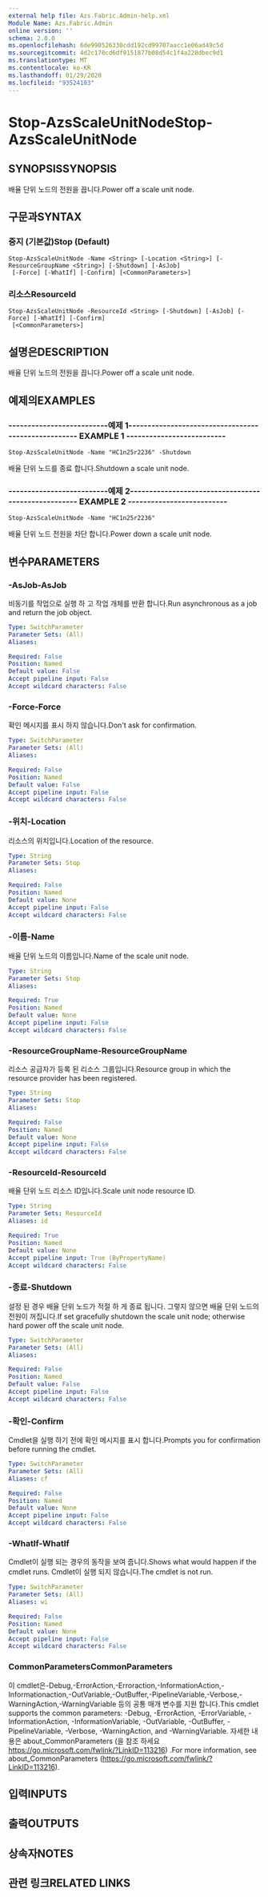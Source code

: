 ```yaml
---
external help file: Azs.Fabric.Admin-help.xml
Module Name: Azs.Fabric.Admin
online version: ''
schema: 2.0.0
ms.openlocfilehash: 6de990526330cdd192cd99707aacc1e06ad49c5d
ms.sourcegitcommit: 4d2c178cd6df9151877b08d54c1f4a228dbec9d1
ms.translationtype: MT
ms.contentlocale: ko-KR
ms.lasthandoff: 01/29/2020
ms.locfileid: "93524103"
---
```

# <span data-ttu-id="ac2f8-101">Stop-AzsScaleUnitNode</span><span class="sxs-lookup"><span data-stu-id="ac2f8-101">Stop-AzsScaleUnitNode</span></span>

## <span data-ttu-id="ac2f8-102">SYNOPSIS</span><span class="sxs-lookup"><span data-stu-id="ac2f8-102">SYNOPSIS</span></span>
<span data-ttu-id="ac2f8-103">배율 단위 노드의 전원을 끕니다.</span><span class="sxs-lookup"><span data-stu-id="ac2f8-103">Power off a scale unit node.</span></span>

## <span data-ttu-id="ac2f8-104">구문과</span><span class="sxs-lookup"><span data-stu-id="ac2f8-104">SYNTAX</span></span>

### <span data-ttu-id="ac2f8-105">중지 (기본값)</span><span class="sxs-lookup"><span data-stu-id="ac2f8-105">Stop (Default)</span></span>
```
Stop-AzsScaleUnitNode -Name <String> [-Location <String>] [-ResourceGroupName <String>] [-Shutdown] [-AsJob]
 [-Force] [-WhatIf] [-Confirm] [<CommonParameters>]
```

### <span data-ttu-id="ac2f8-106">리소스</span><span class="sxs-lookup"><span data-stu-id="ac2f8-106">ResourceId</span></span>
```
Stop-AzsScaleUnitNode -ResourceId <String> [-Shutdown] [-AsJob] [-Force] [-WhatIf] [-Confirm]
 [<CommonParameters>]
```

## <span data-ttu-id="ac2f8-107">설명은</span><span class="sxs-lookup"><span data-stu-id="ac2f8-107">DESCRIPTION</span></span>
<span data-ttu-id="ac2f8-108">배율 단위 노드의 전원을 끕니다.</span><span class="sxs-lookup"><span data-stu-id="ac2f8-108">Power off a scale unit node.</span></span>

## <span data-ttu-id="ac2f8-109">예제의</span><span class="sxs-lookup"><span data-stu-id="ac2f8-109">EXAMPLES</span></span>

### <span data-ttu-id="ac2f8-110">--------------------------예제 1--------------------------</span><span class="sxs-lookup"><span data-stu-id="ac2f8-110">-------------------------- EXAMPLE 1 --------------------------</span></span>
```
Stop-AzsScaleUnitNode -Name "HC1n25r2236" -Shutdown
```

<span data-ttu-id="ac2f8-111">배율 단위 노드를 종료 합니다.</span><span class="sxs-lookup"><span data-stu-id="ac2f8-111">Shutdown a scale unit node.</span></span>

### <span data-ttu-id="ac2f8-112">--------------------------예제 2--------------------------</span><span class="sxs-lookup"><span data-stu-id="ac2f8-112">-------------------------- EXAMPLE 2 --------------------------</span></span>
```
Stop-AzsScaleUnitNode -Name "HC1n25r2236"
```

<span data-ttu-id="ac2f8-113">배율 단위 노드 전원을 차단 합니다.</span><span class="sxs-lookup"><span data-stu-id="ac2f8-113">Power down a scale unit node.</span></span>

## <span data-ttu-id="ac2f8-114">변수</span><span class="sxs-lookup"><span data-stu-id="ac2f8-114">PARAMETERS</span></span>

### <span data-ttu-id="ac2f8-115">-AsJob</span><span class="sxs-lookup"><span data-stu-id="ac2f8-115">-AsJob</span></span>
<span data-ttu-id="ac2f8-116">비동기를 작업으로 실행 하 고 작업 개체를 반환 합니다.</span><span class="sxs-lookup"><span data-stu-id="ac2f8-116">Run asynchronous as a job and return the job object.</span></span>

```yaml
Type: SwitchParameter
Parameter Sets: (All)
Aliases: 

Required: False
Position: Named
Default value: False
Accept pipeline input: False
Accept wildcard characters: False
```

### <span data-ttu-id="ac2f8-117">-Force</span><span class="sxs-lookup"><span data-stu-id="ac2f8-117">-Force</span></span>
<span data-ttu-id="ac2f8-118">확인 메시지를 표시 하지 않습니다.</span><span class="sxs-lookup"><span data-stu-id="ac2f8-118">Don't ask for confirmation.</span></span>

```yaml
Type: SwitchParameter
Parameter Sets: (All)
Aliases: 

Required: False
Position: Named
Default value: False
Accept pipeline input: False
Accept wildcard characters: False
```

### <span data-ttu-id="ac2f8-119">-위치</span><span class="sxs-lookup"><span data-stu-id="ac2f8-119">-Location</span></span>
<span data-ttu-id="ac2f8-120">리소스의 위치입니다.</span><span class="sxs-lookup"><span data-stu-id="ac2f8-120">Location of the resource.</span></span>

```yaml
Type: String
Parameter Sets: Stop
Aliases: 

Required: False
Position: Named
Default value: None
Accept pipeline input: False
Accept wildcard characters: False
```

### <span data-ttu-id="ac2f8-121">-이름</span><span class="sxs-lookup"><span data-stu-id="ac2f8-121">-Name</span></span>
<span data-ttu-id="ac2f8-122">배율 단위 노드의 이름입니다.</span><span class="sxs-lookup"><span data-stu-id="ac2f8-122">Name of the scale unit node.</span></span>

```yaml
Type: String
Parameter Sets: Stop
Aliases: 

Required: True
Position: Named
Default value: None
Accept pipeline input: False
Accept wildcard characters: False
```

### <span data-ttu-id="ac2f8-123">-ResourceGroupName</span><span class="sxs-lookup"><span data-stu-id="ac2f8-123">-ResourceGroupName</span></span>
<span data-ttu-id="ac2f8-124">리소스 공급자가 등록 된 리소스 그룹입니다.</span><span class="sxs-lookup"><span data-stu-id="ac2f8-124">Resource group in which the resource provider has been registered.</span></span>

```yaml
Type: String
Parameter Sets: Stop
Aliases: 

Required: False
Position: Named
Default value: None
Accept pipeline input: False
Accept wildcard characters: False
```

### <span data-ttu-id="ac2f8-125">-ResourceId</span><span class="sxs-lookup"><span data-stu-id="ac2f8-125">-ResourceId</span></span>
<span data-ttu-id="ac2f8-126">배율 단위 노드 리소스 ID입니다.</span><span class="sxs-lookup"><span data-stu-id="ac2f8-126">Scale unit node resource ID.</span></span>

```yaml
Type: String
Parameter Sets: ResourceId
Aliases: id

Required: True
Position: Named
Default value: None
Accept pipeline input: True (ByPropertyName)
Accept wildcard characters: False
```

### <span data-ttu-id="ac2f8-127">-종료</span><span class="sxs-lookup"><span data-stu-id="ac2f8-127">-Shutdown</span></span>
<span data-ttu-id="ac2f8-128">설정 된 경우 배율 단위 노드가 적절 하 게 종료 됩니다. 그렇지 않으면 배율 단위 노드의 전원이 꺼집니다.</span><span class="sxs-lookup"><span data-stu-id="ac2f8-128">If set gracefully shutdown the scale unit node; otherwise hard power off the scale unit node.</span></span>

```yaml
Type: SwitchParameter
Parameter Sets: (All)
Aliases: 

Required: False
Position: Named
Default value: False
Accept pipeline input: False
Accept wildcard characters: False
```

### <span data-ttu-id="ac2f8-129">-확인</span><span class="sxs-lookup"><span data-stu-id="ac2f8-129">-Confirm</span></span>
<span data-ttu-id="ac2f8-130">Cmdlet을 실행 하기 전에 확인 메시지를 표시 합니다.</span><span class="sxs-lookup"><span data-stu-id="ac2f8-130">Prompts you for confirmation before running the cmdlet.</span></span>

```yaml
Type: SwitchParameter
Parameter Sets: (All)
Aliases: cf

Required: False
Position: Named
Default value: None
Accept pipeline input: False
Accept wildcard characters: False
```

### <span data-ttu-id="ac2f8-131">-WhatIf</span><span class="sxs-lookup"><span data-stu-id="ac2f8-131">-WhatIf</span></span>
<span data-ttu-id="ac2f8-132">Cmdlet이 실행 되는 경우의 동작을 보여 줍니다.</span><span class="sxs-lookup"><span data-stu-id="ac2f8-132">Shows what would happen if the cmdlet runs.</span></span>
<span data-ttu-id="ac2f8-133">Cmdlet이 실행 되지 않습니다.</span><span class="sxs-lookup"><span data-stu-id="ac2f8-133">The cmdlet is not run.</span></span>

```yaml
Type: SwitchParameter
Parameter Sets: (All)
Aliases: wi

Required: False
Position: Named
Default value: None
Accept pipeline input: False
Accept wildcard characters: False
```

### <span data-ttu-id="ac2f8-134">CommonParameters</span><span class="sxs-lookup"><span data-stu-id="ac2f8-134">CommonParameters</span></span>
<span data-ttu-id="ac2f8-135">이 cmdlet은-Debug,-ErrorAction,-Erroraction,-InformationAction,-Informationaction,-OutVariable,-OutBuffer,-PipelineVariable,-Verbose,-WarningAction,-WarningVariable 등의 공통 매개 변수를 지원 합니다.</span><span class="sxs-lookup"><span data-stu-id="ac2f8-135">This cmdlet supports the common parameters: -Debug, -ErrorAction, -ErrorVariable, -InformationAction, -InformationVariable, -OutVariable, -OutBuffer, -PipelineVariable, -Verbose, -WarningAction, and -WarningVariable.</span></span> <span data-ttu-id="ac2f8-136">자세한 내용은 about_CommonParameters (을 참조 하세요 https://go.microsoft.com/fwlink/?LinkID=113216) .</span><span class="sxs-lookup"><span data-stu-id="ac2f8-136">For more information, see about_CommonParameters (https://go.microsoft.com/fwlink/?LinkID=113216).</span></span>

## <span data-ttu-id="ac2f8-137">입력</span><span class="sxs-lookup"><span data-stu-id="ac2f8-137">INPUTS</span></span>

## <span data-ttu-id="ac2f8-138">출력</span><span class="sxs-lookup"><span data-stu-id="ac2f8-138">OUTPUTS</span></span>

## <span data-ttu-id="ac2f8-139">상속자</span><span class="sxs-lookup"><span data-stu-id="ac2f8-139">NOTES</span></span>

## <span data-ttu-id="ac2f8-140">관련 링크</span><span class="sxs-lookup"><span data-stu-id="ac2f8-140">RELATED LINKS</span></span>

